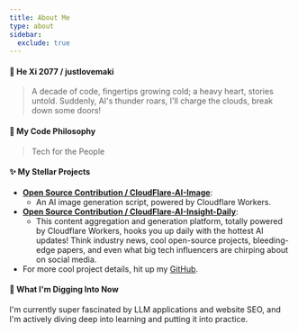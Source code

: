 ```yaml
---
title: About Me
type: about
sidebar:
  exclude: true
---
```

#### 👋 He Xi 2077 / justlovemaki

> A decade of code, fingertips growing cold; a heavy heart, stories untold.
> Suddenly, AI's thunder roars, I'll charge the clouds, break down some doors!

#### 🧠 My Code Philosophy

> Tech for the People

#### ✨ My Stellar Projects

*   **[Open Source Contribution / CloudFlare-AI-Image](https://github.com/justlovemaki/CloudFlare-AI-Image)**:
    *   An AI image generation script, powered by Cloudflare Workers.
*   **[Open Source Contribution / CloudFlare-AI-Insight-Daily](https://github.com/justlovemaki/CloudFlare-AI-Insight-Daily)**:
    *   This content aggregation and generation platform, totally powered by Cloudflare Workers, hooks you up daily with the hottest AI updates! Think industry news, cool open-source projects, bleeding-edge papers, and even what big tech influencers are chirping about on social media.
*   For more cool project details, hit up my [GitHub](https://github.com/justlovemaki).

#### 🌱 What I'm Digging Into Now

I'm currently super fascinated by LLM applications and website SEO, and I'm actively diving deep into learning and putting it into practice.
